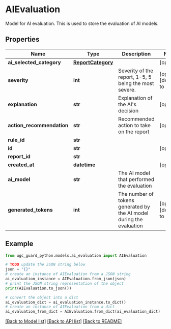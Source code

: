 # AIEvaluation

Model for AI evaluation. This is used to store the evaluation of AI models.

## Properties

Name | Type | Description | Notes
------------ | ------------- | ------------- | -------------
**ai_selected_category** | [**ReportCategory**](ReportCategory.md) |  | [optional] 
**severity** | **int** | Severity of the report, 1-5, 5 being the most severe.  | [optional] [default to 1]
**explanation** | **str** | Explanation of the AI&#39;s decision | [optional] 
**action_recommendation** | **str** | Recommended action to take on the report | [optional] 
**rule_id** | **str** |  | 
**id** | **str** |  | [optional] 
**report_id** | **str** |  | 
**created_at** | **datetime** |  | [optional] 
**ai_model** | **str** | The AI model that performed the evaluation | 
**generated_tokens** | **int** | The number of tokens generated by the AI model during the evaluation | [optional] [default to 0]

## Example

```python
from ugc_guard_python.models.ai_evaluation import AIEvaluation

# TODO update the JSON string below
json = "{}"
# create an instance of AIEvaluation from a JSON string
ai_evaluation_instance = AIEvaluation.from_json(json)
# print the JSON string representation of the object
print(AIEvaluation.to_json())

# convert the object into a dict
ai_evaluation_dict = ai_evaluation_instance.to_dict()
# create an instance of AIEvaluation from a dict
ai_evaluation_from_dict = AIEvaluation.from_dict(ai_evaluation_dict)
```
[[Back to Model list]](../README.md#documentation-for-models) [[Back to API list]](../README.md#documentation-for-api-endpoints) [[Back to README]](../README.md)


